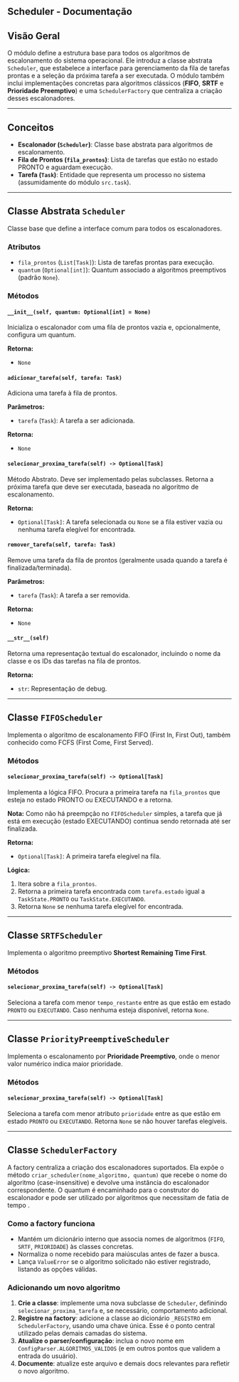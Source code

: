 ## Scheduler - Documentação

## Visão Geral

O módulo define a estrutura base para todos os algoritmos de escalonamento do sistema operacional. Ele introduz a classe abstrata `Scheduler`, que estabelece a interface para gerenciamento da fila de tarefas prontas e a seleção da próxima tarefa a ser executada. O módulo também inclui implementações concretas para algoritmos clássicos (**FIFO**, **SRTF** e **Prioridade Preemptivo**) e uma `SchedulerFactory` que centraliza a criação desses escalonadores.

---

## Conceitos

- **Escalonador (`Scheduler`)**: Classe base abstrata para algoritmos de escalonamento.
- **Fila de Prontos (`fila_prontos`)**: Lista de tarefas que estão no estado PRONTO e aguardam execução.
- **Tarefa (`Task`)**: Entidade que representa um processo no sistema (assumidamente do módulo `src.task`).

---

## Classe Abstrata `Scheduler`

Classe base que define a interface comum para todos os escalonadores.

### Atributos

- `fila_prontos` (`List[Task]`): Lista de tarefas prontas para execução.
- `quantum` (`Optional[int]`): Quantum associado a algoritmos preemptivos (padrão `None`).

### Métodos

#### `__init__(self, quantum: Optional[int] = None)`

Inicializa o escalonador com uma fila de prontos vazia e, opcionalmente, configura um quantum.

**Retorna:**
- `None`

#### `adicionar_tarefa(self, tarefa: Task)`

Adiciona uma tarefa à fila de prontos.

**Parâmetros:**
- `tarefa` (`Task`): A tarefa a ser adicionada.

**Retorna:**
- `None`

#### `selecionar_proxima_tarefa(self) -> Optional[Task]`

Método Abstrato. Deve ser implementado pelas subclasses. Retorna a próxima tarefa que deve ser executada, baseada no algoritmo de escalonamento.

**Retorna:**
- `Optional[Task]`: A tarefa selecionada ou `None` se a fila estiver vazia ou nenhuma tarefa elegível for encontrada.

#### `remover_tarefa(self, tarefa: Task)`

Remove uma tarefa da fila de prontos (geralmente usada quando a tarefa é finalizada/terminada).

**Parâmetros:**
- `tarefa` (`Task`): A tarefa a ser removida.

**Retorna:**
- `None`

#### `__str__(self)`

Retorna uma representação textual do escalonador, incluindo o nome da classe e os IDs das tarefas na fila de prontos.

**Retorna:**
- `str`: Representação de debug.

---

## Classe `FIFOScheduler`

Implementa o algoritmo de escalonamento FIFO (First In, First Out), também conhecido como FCFS (First Come, First Served).

### Métodos

#### `selecionar_proxima_tarefa(self) -> Optional[Task]`

Implementa a lógica FIFO. Procura a primeira tarefa na `fila_prontos` que esteja no estado PRONTO ou EXECUTANDO e a retorna.

**Nota:** Como não há preempção no `FIFOScheduler` simples, a tarefa que já está em execução (estado EXECUTANDO) continua sendo retornada até ser finalizada.

**Retorna:**
- `Optional[Task]`: A primeira tarefa elegível na fila.

**Lógica:**
1. Itera sobre a `fila_prontos`.
2. Retorna a primeira tarefa encontrada com `tarefa.estado` igual a `TaskState.PRONTO` ou `TaskState.EXECUTANDO`.
3. Retorna `None` se nenhuma tarefa elegível for encontrada.

---

## Classe `SRTFScheduler`

Implementa o algoritmo preemptivo **Shortest Remaining Time First**.

### Métodos

#### `selecionar_proxima_tarefa(self) -> Optional[Task]`

Seleciona a tarefa com menor `tempo_restante` entre as que estão em estado `PRONTO` ou `EXECUTANDO`. Caso nenhuma esteja disponível, retorna `None`.

---

## Classe `PriorityPreemptiveScheduler`

Implementa o escalonamento por **Prioridade Preemptivo**, onde o menor valor numérico indica maior prioridade.

### Métodos

#### `selecionar_proxima_tarefa(self) -> Optional[Task]`

Seleciona a tarefa com menor atributo `prioridade` entre as que estão em estado `PRONTO` ou `EXECUTANDO`. Retorna `None` se não houver tarefas elegíveis.

---

## Classe `SchedulerFactory`

A factory centraliza a criação dos escalonadores suportados. Ela expõe o método `criar_scheduler(nome_algoritmo, quantum)` que recebe o nome do algoritmo (case-insensitive) e devolve uma instância do escalonador correspondente. O quantum é encaminhado para o construtor do escalonador e pode ser utilizado por algoritmos que necessitam de fatia de tempo .

### Como a factory funciona

- Mantém um dicionário interno que associa nomes de algoritmos (`FIFO`, `SRTF`, `PRIORIDADE`) às classes concretas.
- Normaliza o nome recebido para maiúsculas antes de fazer a busca.
- Lança `ValueError` se o algoritmo solicitado não estiver registrado, listando as opções válidas.

### Adicionando um novo algoritmo

1. **Crie a classe**: implemente uma nova subclasse de `Scheduler`, definindo `selecionar_proxima_tarefa` e, se necessário, comportamento adicional.
2. **Registre na factory**: adicione a classe ao dicionário `_REGISTRO` em `SchedulerFactory`, usando uma chave única. Esse é o ponto central utilizado pelas demais camadas do sistema.
3. **Atualize o parser/configuração**: inclua o novo nome em `ConfigParser.ALGORITMOS_VALIDOS` (e em outros pontos que validem a entrada do usuário).
4. **Documente**: atualize este arquivo e demais docs relevantes para refletir o novo algoritmo.


